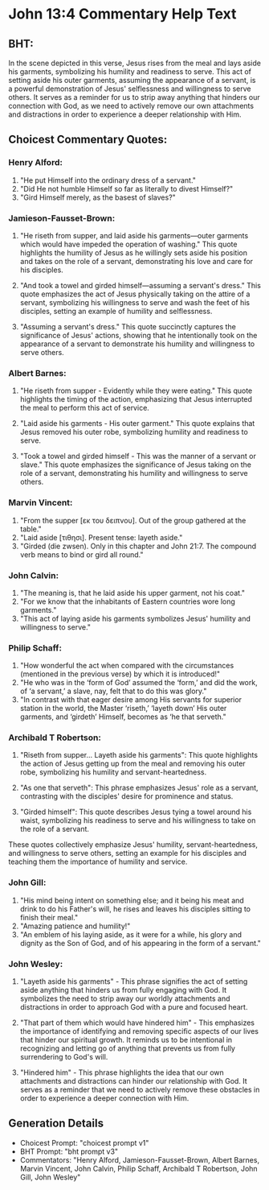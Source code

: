 # John 13:4 Commentary Help Text

## BHT:
In the scene depicted in this verse, Jesus rises from the meal and lays aside his garments, symbolizing his humility and readiness to serve. This act of setting aside his outer garments, assuming the appearance of a servant, is a powerful demonstration of Jesus' selflessness and willingness to serve others. It serves as a reminder for us to strip away anything that hinders our connection with God, as we need to actively remove our own attachments and distractions in order to experience a deeper relationship with Him.

## Choicest Commentary Quotes:
### Henry Alford:
1. "He put Himself into the ordinary dress of a servant."
2. "Did He not humble Himself so far as literally to divest Himself?"
3. "Gird Himself merely, as the basest of slaves?"

### Jamieson-Fausset-Brown:
1. "He riseth from supper, and laid aside his garments—outer garments which would have impeded the operation of washing." This quote highlights the humility of Jesus as he willingly sets aside his position and takes on the role of a servant, demonstrating his love and care for his disciples.

2. "And took a towel and girded himself—assuming a servant's dress." This quote emphasizes the act of Jesus physically taking on the attire of a servant, symbolizing his willingness to serve and wash the feet of his disciples, setting an example of humility and selflessness.

3. "Assuming a servant's dress." This quote succinctly captures the significance of Jesus' actions, showing that he intentionally took on the appearance of a servant to demonstrate his humility and willingness to serve others.

### Albert Barnes:
1. "He riseth from supper - Evidently while they were eating." This quote highlights the timing of the action, emphasizing that Jesus interrupted the meal to perform this act of service.

2. "Laid aside his garments - His outer garment." This quote explains that Jesus removed his outer robe, symbolizing humility and readiness to serve.

3. "Took a towel and girded himself - This was the manner of a servant or slave." This quote emphasizes the significance of Jesus taking on the role of a servant, demonstrating his humility and willingness to serve others.

### Marvin Vincent:
1. "From the supper [εκ του δειπνου]. Out of the group gathered at the table."
2. "Laid aside [τιθησι]. Present tense: layeth aside."
3. "Girded (die zwsen). Only in this chapter and John 21:7. The compound verb means to bind or gird all round."

### John Calvin:
1. "The meaning is, that he laid aside his upper garment, not his coat." 
2. "For we know that the inhabitants of Eastern countries wore long garments." 
3. "This act of laying aside his garments symbolizes Jesus' humility and willingness to serve."

### Philip Schaff:
1. "How wonderful the act when compared with the circumstances (mentioned in the previous verse) by which it is introduced!"
2. "He who was in the ‘form of God’ assumed the ‘form,’ and did the work, of ‘a servant,’ a slave, nay, felt that to do this was glory."
3. "In contrast with that eager desire among His servants for superior station in the world, the Master ‘riseth,’ ‘layeth down’ His outer garments, and ‘girdeth’ Himself, becomes as ‘he that serveth."

### Archibald T Robertson:
1. "Riseth from supper... Layeth aside his garments": This quote highlights the action of Jesus getting up from the meal and removing his outer robe, symbolizing his humility and servant-heartedness.

2. "As one that serveth": This phrase emphasizes Jesus' role as a servant, contrasting with the disciples' desire for prominence and status.

3. "Girded himself": This quote describes Jesus tying a towel around his waist, symbolizing his readiness to serve and his willingness to take on the role of a servant.

These quotes collectively emphasize Jesus' humility, servant-heartedness, and willingness to serve others, setting an example for his disciples and teaching them the importance of humility and service.

### John Gill:
1. "His mind being intent on something else; and it being his meat and drink to do his Father's will, he rises and leaves his disciples sitting to finish their meal." 
2. "Amazing patience and humility!"
3. "An emblem of his laying aside, as it were for a while, his glory and dignity as the Son of God, and of his appearing in the form of a servant."

### John Wesley:
1. "Layeth aside his garments" - This phrase signifies the act of setting aside anything that hinders us from fully engaging with God. It symbolizes the need to strip away our worldly attachments and distractions in order to approach God with a pure and focused heart.

2. "That part of them which would have hindered him" - This emphasizes the importance of identifying and removing specific aspects of our lives that hinder our spiritual growth. It reminds us to be intentional in recognizing and letting go of anything that prevents us from fully surrendering to God's will.

3. "Hindered him" - This phrase highlights the idea that our own attachments and distractions can hinder our relationship with God. It serves as a reminder that we need to actively remove these obstacles in order to experience a deeper connection with Him.


## Generation Details
- Choicest Prompt: "choicest prompt v1"
- BHT Prompt: "bht prompt v3"
- Commentators: "Henry Alford, Jamieson-Fausset-Brown, Albert Barnes, Marvin Vincent, John Calvin, Philip Schaff, Archibald T Robertson, John Gill, John Wesley"
